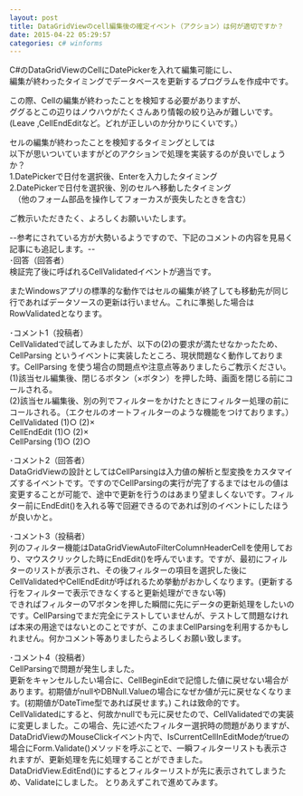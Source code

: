 ```yaml
---
layout: post
title: DataGridViewのcell編集後の確定イベント（アクション）は何が適切ですか？
date: 2015-04-22 05:29:57
categories: c# winforms
---
```

<!-- {% raw %} -->
<p>C#のDataGridViewのCellにDatePickerを入れて編集可能にし、<br>
編集が終わったタイミングでデータベースを更新するプログラムを作成中です。</p>

<p>この際、Cellの編集が終わったことを検知する必要がありますが、<br>
ググるとこの辺りはノウハウがたくさんあり情報の絞り込みが難しいです。<br>
(Leave ,CellEndEditなど。どれが正しいのか分かりにくいです。）</p>

<p>セルの編集が終わったことを検知するタイミングとしては<br>
以下が思いついていますがどのアクションで処理を実装するのが良いでしょうか？<br>
1.DatePickerで日付を選択後、Enterを入力したタイミング<br>
2.DatePickerで日付を選択後、別のセルへ移動したタイミング<br>
　（他のフォーム部品を操作してフォーカスが喪失したときを含む）</p>

<p>ご教示いただきたく、よろしくお願いいたします。</p>

<p>--参考にされている方が大勢いるようですので、下記のコメントの内容を見易く記事にも追記します。--<br>
･回答（回答者）<br>
検証完了後に呼ばれるCellValidatedイベントが適当です。</p>

<p>またWindowsアプリの標準的な動作ではセルの編集が終了しても移動先が同じ行であればデータソースの更新は行いません。これに準拠した場合はRowValidatedとなります。</p>

<p>･コメント1（投稿者）<br>
CellValidatedで試してみましたが、以下の(2)の要求が満たせなかったため、CellParsing というイベントに実装したところ、現状問題なく動作しております。CellParsing を使う場合の問題点や注意点等ありましたらご教示ください。<br>
 (1)該当セル編集後、閉じるボタン（×ボタン）を押した時、画面を閉じる前にコールされる。<br>
 (2)該当セル編集後、別の列でフィルターをかけたときにフィルター処理の前にコールされる。（エクセルのオートフィルターのよ‌​うな機能をつけております。） <br>
CellValidated (1)○ (2)× <br>
CellEndEdit   (1)○ (2)× <br>
CellParsing   (1)○ (2)○</p>

<p>･コメント2（回答者）<br>
DataGridViewの設計としてはCellParsingは入力値の解析と型変換をカスタマイズするイベントです。ですの‌​でCellParsingの実行が完了する‌​まではセルの値は変更することが可能で、途‌​中で更新を行うのはあまり望ましくないです‌​。フィルター前にEndEdit()を入れ‌​る等で回避できるのであれば別のイベントに‌​したほうが良いかと。</p>

<p>･コメント3（投稿者）<br>
列のフィルター機能はDataGridViewAutoFilterColumnHeaderCellを使用しており、マウスク‌​リックした時にEndEdit()を呼んで‌​います。ですが、最初にフィルターのリスト‌​が表示され、その後フィルターの項目を選択‌​した後にCellValidatedやCe‌​llEndEditが呼ばれるため挙動がお‌​かしくなります。(更新する行をフィルター‌​で表示できなくすると更新処理ができない等‌​)　<br>
できればフィルターの▽ボタンを押した‌​瞬間に先にデータの更新処理をしたいのです‌​。CellParsingでまだ完全にテス‌​トしていませんが、テストして問題なければ‌​本来の用途ではないとのことですが、このま‌​まCellParsingを利用するかもし‌​れません。何かコメント等ありましたらよろ‌​しくお願い致します。</p>

<p>･コメント4（投稿者）<br>
CellParsingで問題が発生しました。<br>
更新をキャンセルしたい場合に、CellBeginEditで記憶した値に戻せな‌​い場合があります。初期値がnullやDB‌​Null.Valueの場合になぜか値が元‌​に戻せなくなります。(初期値がDateT‌​ime型であれば戻せます。) これは致命的です。<br>
CellValidatedにすると、何故かnullでも元に戻せたので、CellValidatedでの実‌​装に変更しました。この場合、先に述べたフ‌​ィルター選択時の問題がありますが、Dat‌​aDridViewのMouseClick‌​イベント内で、IsCurrentCell‌​InEditModeがtrueの場合にF‌​orm.Validate()メソッドを呼‌​ぶことで、一瞬フィルターリストも表示され‌​ますが、更新処理を先に処理することができ‌​ました。<br>
DataDridView.Edi‌​tEnd()にするとフィルターリストが先‌​に表示されてしまうため、Validate‌​にしました。 とりあえずこれで進めてみます。</p>
<!-- {% endraw %} -->
